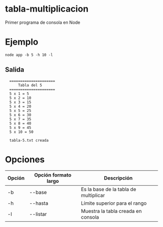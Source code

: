 # tabla-multiplicacion
Primer programa de consola en Node

# Ejemplo
```
node app -b 5 -h 10 -l
```
## Salida

      =====================
          Tabla del 5
      =====================
      5 x 1 = 5
      5 x 2 = 10
      5 x 3 = 15
      5 x 4 = 20
      5 x 5 = 25
      5 x 6 = 30
      5 x 7 = 35
      5 x 8 = 40
      5 x 9 = 45
      5 x 10 = 50

      tabla-5.txt creada

# Opciones

|Opción  | Opción formato largo | Descripción                         |
|--------|----------------------|-------------------------------------|
| -b     | --base               |Es la base de la tabla de multiplicar|
| -h     | --hasta              |Límite superior para el rango        |
| -l     | --listar             |Muestra la tabla creada en consola   |
